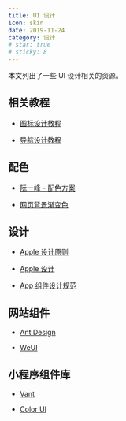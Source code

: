 ```yaml
---
title: UI 设计
icon: skin
date: 2019-11-24
category: 设计
# star: true
# sticky: 8
---
```


本文列出了一些 UI 设计相关的资源。

<!-- more -->

## 相关教程

- [图标设计教程](icon/README.md)

- [导航设计教程](navigation/README.md)

## 配色

- [阮一峰 - 配色方案](http://www.ruanyifeng.com/blog/2019/03/coloring-scheme.html)

- [网页背景渐变色](https://webgradients.com/)

## 设计

- [Apple 设计原则](https://developer.apple.com/design/tips/)

- [Apple 设计](https://developer.apple.com/design/)

- [App 组件设计规范](APP.md)

## 网站组件

- [Ant Design](https://ant.design/index-cn)

- [WeUI](https://weui.io/)

## 小程序组件库

- [Vant](https://youzan.github.io/vant-weapp/)

- [Color UI](https://www.color-ui.com/)
